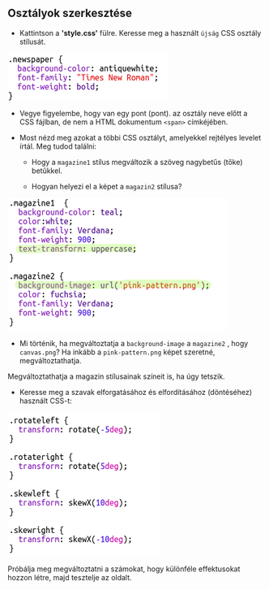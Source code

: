 ## Osztályok szerkesztése

+ Kattintson a **'style.css'** fülre. Keresse meg a használt `újság` CSS osztály stílusát.

![screenshot](images/letter-newspaper.png)

+ Vegye figyelembe, hogy van egy pont (pont). az osztály neve előtt a CSS fájlban, de nem a HTML dokumentum `<span>` címkéjében.

+ Most nézd meg azokat a többi CSS osztályt, amelyekkel rejtélyes levelet írtál. Meg tudod találni:
    
    + Hogy a `magazine1` stílus megváltozik a szöveg nagybetűs (tőke) betűkkel.
    
    + Hogyan helyezi el a képet a `magazin2` stílusa?

![screenshot](images/letter-magazines.png)

+ Mi történik, ha megváltoztatja a `background-image` a `magazine2` , hogy `canvas.png`? Ha inkább a `pink-pattern.png` képet szeretné, megváltoztathatja. 

Megváltoztathatja a magazin stílusainak színeit is, ha úgy tetszik.

+ Keresse meg a szavak elforgatásához és elfordításához (döntéséhez) használt CSS-t:

![screenshot](images/letter-rotate-skew.png)

Próbálja meg megváltoztatni a számokat, hogy különféle effektusokat hozzon létre, majd tesztelje az oldalt.